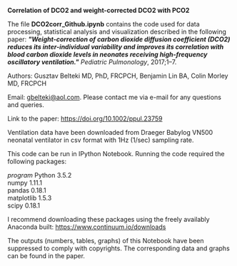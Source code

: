 **Correlation of DCO2 and weight-corrected DCO2 with PCO2**

The file **DCO2corr_Github.ipynb** contains the code used for data processing, statistical analysis and visualization described in the following paper: **_"Weight-correction of carbon dioxide diffusion coefficient (DCO2) reduces its inter-individual variability and improves its correlation with blood carbon dioxide levels in neonates receiving high-frequency oscillatory ventilation."_** *Pediatric Pulmonology*, 2017;1–7. 

Authors: Gusztav Belteki MD, PhD, FRCPCH, Benjamin Lin BA, Colin Morley MD, FRCPCH

Email: gbelteki@aol.com. Please contact me via e-mail for any questions and queries.

Link to the paper: https://doi.org/10.1002/ppul.23759


Ventilation data have been downloaded from Draeger Babylog VN500 neonatal ventilator in csv format with 1Hz (1/sec) sampling rate.


This code can be run in IPython Notebook. Running the code required the following packages:

*program* 
Python      3.5.2  
numpy       1.11.1  
pandas      0.18.1  
matplotlib  1.5.3  
scipy       0.18.1


I recommend downloading these packages using the freely availably Anaconda built: https://www.continuum.io/downloads


The outputs (numbers, tables, graphs) of this Notebook have been suppressed to comply with copyrights. The corresponding data and graphs can be found in the paper.

